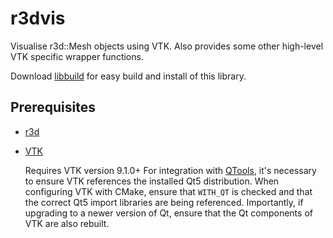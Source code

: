 # r3dvis

Visualise r3d::Mesh objects using VTK. Also provides some other high-level VTK specific wrapper functions.

Download [libbuild](https://github.com/richeytastic/libbuild) for easy build and install of this library.

## Prerequisites
- [r3d](../../../r3d)

- [VTK](http://www.vtk.org)

  Requires VTK version 9.1.0+
  For integration with [QTools](../../../QTools), it's necessary to ensure VTK references
  the installed Qt5 distribution. When configuring VTK with CMake, ensure that `WITH_QT` is
  checked and that the correct Qt5 import libraries are being referenced. Importantly, if
  upgrading to a newer version of Qt, ensure that the Qt components of VTK are also rebuilt.
